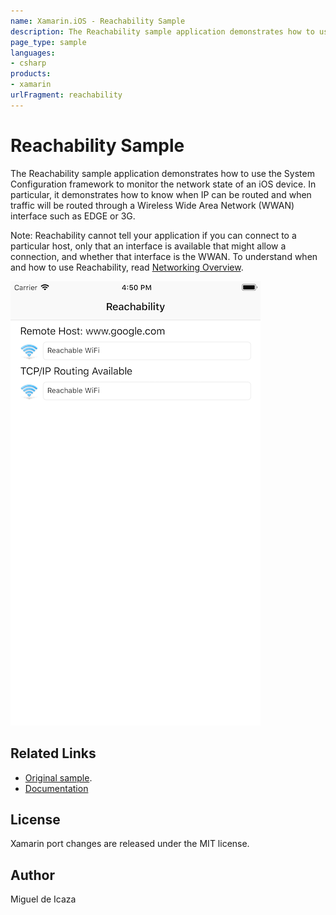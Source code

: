```yaml
---
name: Xamarin.iOS - Reachability Sample
description: The Reachability sample application demonstrates how to use the System Configuration framework to monitor the network state of an iOS device. In...
page_type: sample
languages:
- csharp
products:
- xamarin
urlFragment: reachability
---
```

# Reachability Sample

The Reachability sample application demonstrates how to use the System Configuration framework to monitor the network state of an iOS device. In particular, it demonstrates how to know when IP can be routed and when traffic will be routed through a Wireless Wide Area Network (WWAN) interface such as EDGE or 3G.

Note: Reachability cannot tell your application if you can connect to a particular host, only that an interface is available that might allow a connection, and whether that interface is the WWAN. To understand when and how to use Reachability, read [Networking Overview][1].

[1]: <http://developer.apple.com/library/ios/#documentation/NetworkingInternetWeb/Conceptual/NetworkingOverview/>

![iPhone running Reachability sample](Screenshots/screenshot-1.png)


## Related Links

- [Original sample](https://developer.apple.com/library/archive/samplecode/Reachability/Introduction/Intro.html).
- [Documentation](http://developer.apple.com/library/ios/#documentation/NetworkingInternetWeb/Conceptual/NetworkingOverview/)

## License

Xamarin port changes are released under the MIT license.

## Author

Miguel de Icaza
